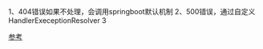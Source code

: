 1、404错误如果不处理，会调用springboot默认机制
2、500错误，通过自定义HandlerExeceptionResolver
3

 [参考](https://www.cnblogs.com/FlyAway2013/p/7944568.html)